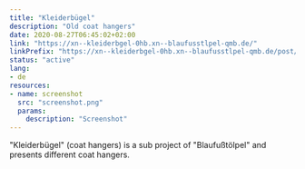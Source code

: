 ```yaml
---
title: "Kleiderbügel"
description: "Old coat hangers"
date: 2020-08-27T06:45:02+02:00
link: "https://xn--kleiderbgel-0hb.xn--blaufusstlpel-qmb.de/"
linkPrefix: "https://xn--kleiderbgel-0hb.xn--blaufusstlpel-qmb.de/post/"
status: "active"
lang:
- de
resources:
- name: screenshot
  src: "screenshot.png"
  params:
    description: "Screenshot"
---
```

"Kleiderbügel" (coat hangers) is a sub project of "Blaufußtölpel" and presents different coat hangers.

